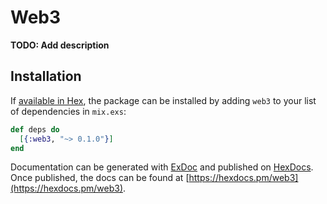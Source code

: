 # Web3

**TODO: Add description**

## Installation

If [available in Hex](https://hex.pm/docs/publish), the package can be installed
by adding `web3` to your list of dependencies in `mix.exs`:

```elixir
def deps do
  [{:web3, "~> 0.1.0"}]
end
```

Documentation can be generated with [ExDoc](https://github.com/elixir-lang/ex_doc)
and published on [HexDocs](https://hexdocs.pm). Once published, the docs can
be found at [https://hexdocs.pm/web3](https://hexdocs.pm/web3).

